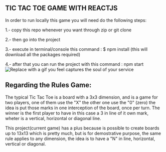TIC TAC TOE GAME WITH REACTJS
----------------------------------

In order to run locally this game you will need do the following steps:

1.- copy this repo whenever you want through zip or git clone

2.- then go into the project

3.- execute in terminal/console this command : $ npm install (this will download all the packages required)

4.- after that you can run the project with this command : npm start  
![Replace with a gif you feel captures the soul of your service](ttps://cdn-images-1.medium.com/max/800/1*81GhGbn6cnJycDP92rBDqQ.png)

Regarding the Rules Game:
---------------------------------

The typical Tic Tac Toe is a board with a 3x3 dimension, and is a game for two players, one of them use the "X"  the other one use the "0" (zero) the idea is put those marks in one interception of the board, 
once per turn. The winner is the first player to have in this case a 3 in line of it own mark, wheter is
a vertical, horizontal or diagonal line.

This project(current game) has a plus because is possible to create boards up to 13x13 which is pretty much, but is for demostrative purpose,
the same rule applies to any dimension, the idea is to have a "N" in line, horizontal, vertical or diagonal.
